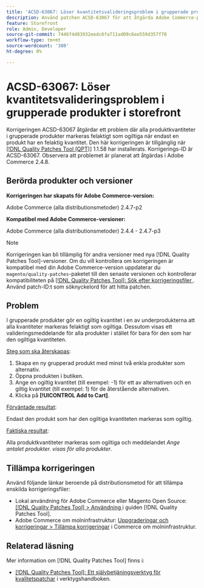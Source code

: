 ```yaml
---
title: 'ACSD-63067: Löser kvantitetsvalideringsproblem i grupperade produkter i storefront'
description: Använd patchen ACSD-63067 för att åtgärda Adobe Commerce-problemet där alla produktkvantiteter i grupperade produkter felaktigt markeras som ogiltiga när endast en produkt har en felaktig kvantitet.
feature: Storefront
role: Admin, Developer
source-git-commit: 7446f4d83932eedc6fa711ad09c6ee559d357f70
workflow-type: tm+mt
source-wordcount: '380'
ht-degree: 0%

---
```


# ACSD-63067: Löser kvantitetsvalideringsproblem i grupperade produkter i storefront

Korrigeringen ACSD-63067 åtgärdar ett problem där alla produktkvantiteter i grupperade produkter markeras felaktigt som ogiltiga när endast en produkt har en felaktig kvantitet. Den här korrigeringen är tillgänglig när [[!DNL Quality Patches Tool (QPT)]](/help/tools/quality-patches-tool/quality-patches-tool-to-self-serve-quality-patches.md) 1.1.58 har installerats. Korrigerings-ID är ACSD-63067. Observera att problemet är planerat att åtgärdas i Adobe Commerce 2.4.8.

## Berörda produkter och versioner

**Korrigeringen har skapats för Adobe Commerce-version:**

Adobe Commerce (alla distributionsmetoder) 2.4.7-p2

**Kompatibel med Adobe Commerce-versioner:**

Adobe Commerce (alla distributionsmetoder) 2.4.4 - 2.4.7-p3

>[!NOTE]
>
>Korrigeringen kan bli tillämplig för andra versioner med nya [!DNL Quality Patches Tool]-versioner. Om du vill kontrollera om korrigeringen är kompatibel med din Adobe Commerce-version uppdaterar du `magento/quality-patches`-paketet till den senaste versionen och kontrollerar kompatibiliteten på [[!DNL Quality Patches Tool]: Sök efter korrigeringsfiler ](https://experienceleague.adobe.com/tools/commerce-quality-patches/index.html?lang=sv-SE). Använd patch-ID:t som söknyckelord för att hitta patchen.

## Problem

I grupperade produkter gör en ogiltig kvantitet i en av underprodukterna att alla kvantiteter markeras felaktigt som ogiltiga. Dessutom visas ett valideringsmeddelande för alla produkter i stället för bara för den som har den ogiltiga kvantiteten.

<u>Steg som ska återskapas</u>:

1. Skapa en ny grupperad produkt med minst två enkla produkter som alternativ.
1. Öppna produkten i butiken.
1. Ange en ogiltig kvantitet (till exempel: -1) för ett av alternativen och en giltig kvantitet (till exempel: 1) för de återstående alternativen.
1. Klicka på **[!UICONTROL Add to Cart]**.

<u>Förväntade resultat</u>:

Endast den produkt som har den ogiltiga kvantiteten markeras som ogiltig.

<u>Faktiska resultat</u>:

Alla produktkvantiteter markeras som ogiltiga och meddelandet *Ange antalet produkter. visas för alla produkter*.


## Tillämpa korrigeringen

Använd följande länkar beroende på distributionsmetod för att tillämpa enskilda korrigeringsfiler:

* Lokal användning för Adobe Commerce eller Magento Open Source: [[!DNL Quality Patches Tool] > Användning ](/help/tools/quality-patches-tool/usage.md) i guiden [!DNL Quality Patches Tool].
* Adobe Commerce om molninfrastruktur: [Uppgraderingar och korrigeringar > Tillämpa korrigeringar](https://experienceleague.adobe.com/docs/commerce-cloud-service/user-guide/develop/upgrade/apply-patches.html?lang=sv-SE) i Commerce om molninfrastruktur.


## Relaterad läsning

Mer information om [!DNL Quality Patches Tool] finns i:

* [[!DNL Quality Patches Tool]: Ett självbetjäningsverktyg för kvalitetspatchar](/help/tools/quality-patches-tool/quality-patches-tool-to-self-serve-quality-patches.md) i verktygshandboken.
